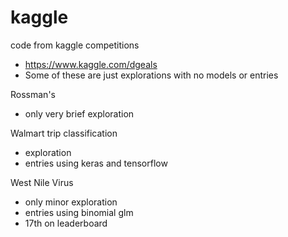 # kaggle
code from kaggle competitions
+ https://www.kaggle.com/dgeals
+ Some of these are just explorations with no models or entries

Rossman's
+ only very brief exploration

Walmart trip classification
+ exploration
+ entries using keras and tensorflow

West Nile Virus
+ only minor exploration 
+ entries using binomial glm
+ 17th on leaderboard
